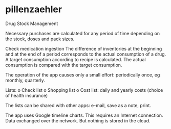 # pillenzaehler

Drug Stock Management

Necessary purchases are calculated for any period of time depending on the stock, doses and pack sizes.

Check medication ingestion
The difference of inventories at the beginning and at the end of a period corresponds to the actual 
consumption of a drug. A target consumption according to recipe is calculated. 
The actual consumption is compared with the target consumption.

The operation of the app causes only a small effort: periodically once, eg monthly, quarterly.

Lists:
o Check list
o Shopping list
o Cost list: daily and yearly costs (choice of health insurance)

The lists can be shared with other apps: e-mail, save as a note, print.

The app uses Google timeline charts. This requires an Internet connection. 
Data exchanged over the network. But nothing is stored in the cloud.
